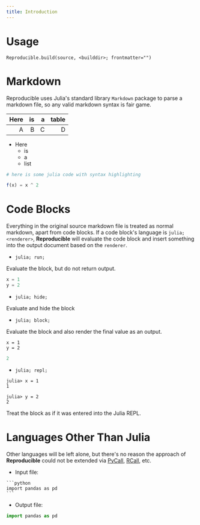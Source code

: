 ```yaml
---
title: Introduction
---
```


# Usage

`Reproducible.build(source, <builddir>; frontmatter="")`

# Markdown

Reproducible uses Julia's standard library `Markdown` package to parse a markdown file, so any  valid markdown syntax is fair game.

| Here |  is |   a | table |
| ----:| ---:| ---:| -----:|
|    A |   B |   C |     D |

* Here
  * is
  * a
  * list

```julia
# here is some julia code with syntax highlighting

f(x) = x ^ 2
```

# Code Blocks

Everything in the original source markdown file is treated as normal markdown, apart from  code blocks.  If a code block's language is `julia; <renderer>`, **Reproducible** will  evaluate the code block and insert something into the output document based on the `renderer`.

* `julia; run;`

Evaluate the block, but do not return output.

```julia
x = 1 
y = 2
```

* `julia; hide;`

Evaluate and hide the block



* `julia; block;`

Evaluate the block and also render the final value as an output.

```
x = 1 
y = 2
```

```julia
2
```

* `julia; repl;`

```julia; repl;
julia> x = 1
1

julia> y = 2
2
```

Treat the block as if it was entered into the Julia REPL.

# Languages Other Than Julia

Other languages will be left alone, but there's no reason the approach of **Reproducible** could not be extended via [PyCall](https://github.com/JuliaPy/PyCall.jl),  [RCall](https://github.com/JuliaInterop/RCall.jl), etc.

* Input file:

````
```python
import pandas as pd
```
````

* Output file:

```python
import pandas as pd
```

